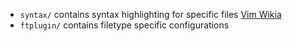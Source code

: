* `syntax/` contains syntax highlighting for specific files [Vim Wikia](http://vim.wikia.com/wiki/Creating_your_own_syntax_files)
* `ftplugin/` contains filetype specific configurations